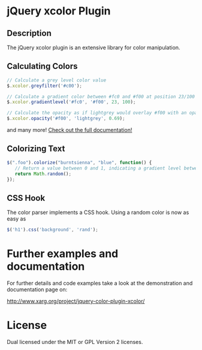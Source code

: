 jQuery xcolor Plugin
====================

Description
-----------
The jQuery xcolor plugin is an extensive library for color manipulation.



Calculating Colors
---
```javascript
// Calculate a grey level color value
$.xcolor.greyfilter('#c00');

// Calculate a gradient color between #fc0 and #f00 at position 23/100
$.xcolor.gradientlevel('#fc0', '#f00', 23, 100);

// Calculate the opacity as if lightgrey would overlay #f00 with an opacity of 69%.
$.xcolor.opacity('#f00', 'lightgrey', 0.69);
```

and many more! [Check out the full documentation!](http://www.xarg.org/project/jquery-color-plugin-xcolor/)

Colorizing Text
----
```javascript
$(".foo").colorize("burntsienna", "blue", function() {
   // Return a value between 0 and 1, indicating a gradient level between "burntsienna" and "blue"
   return Math.random();
});
```


CSS Hook
-----

The color parser implements a CSS hook. Using a random color is now as easy as

```javascript
$('h1').css('background', 'rand');

```


Further examples and documentation
==========================
For further details and code examples take a look at the demonstration and documentation page on:

http://www.xarg.org/project/jquery-color-plugin-xcolor/

License
======
Dual licensed under the MIT or GPL Version 2 licenses.
